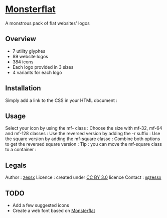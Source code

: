 [Monsterflat](http://smarchal.com/monsterflat/)
===========
A monstrous pack of flat websites' logos

Overview
--------
- 7 utility glyphes
- 89 website logos
- 384 icons
- Each logo provided in 3 sizes
- 4 variants for each logo

Installation
------------
Simply add a link to the CSS in your HTML document :
	<link rel="stylesheet" href="monsterflat/monsterflat-1.0.css" media="all">
	
Usage
-----
Select your icon by using the mf-<website> class :
	<i class="mf-32 mf-monsterflat"></i>
Choose the size with mf-32, mf-64 and mf-128 classes :
	<i class="mf-32 mf-monsterflat"></i>
	<i class="mf-64 mf-monsterflat"></i>
	<i class="mf-128 mf-monsterflat"></i>
Use the reversed version by adding the -r suffix :
	<i class="mf-32 mf-monsterflat-r"></i>
Use the square version by adding the mf-square classe :
	<i class="mf-32 mf-monsterflat mf-square"></i>
Combine both options to get the reversed square version :
	<i class="mf-32 mf-monsterflat-r mf-square"></i>
Tip : you can move the mf-square class to a container :
	<div class="mf-square">
		<i class="mf-32 mf-monsterflat"></i>
		<i class="mf-64 mf-monsterflat"></i>
		<i class="mf-128 mf-monsterflat"></i>
	</div>

Legals
------
Author : [zessx](https://github.com/zessx)
Licence : created under [CC BY 3.0](http://creativecommons.org/licenses/by/3.0/) licence
Contact : [@zessx](https://twitter.com/zessx)

TODO
----
- Add a few suggested icons
- Create a web font based on [Monsterflat](http://smarchal.com/monsterflat/)